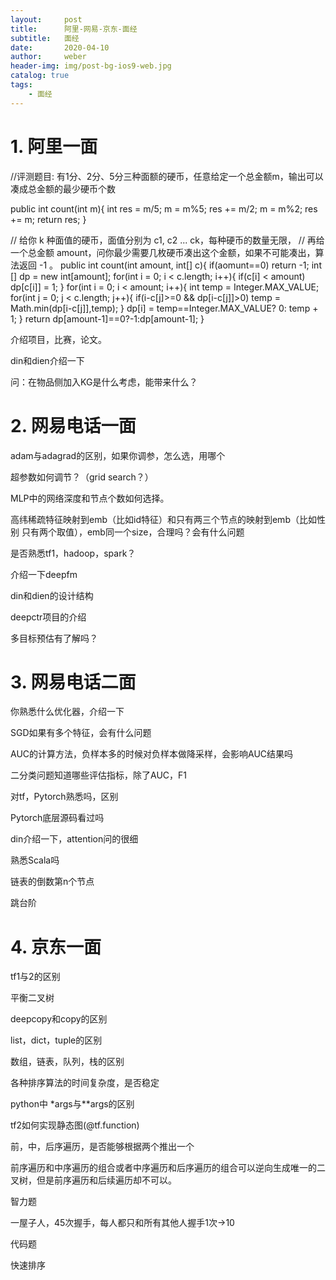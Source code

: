 ```yaml
---
layout:     post
title:      阿里-网易-京东-面经
subtitle:   面经
date:       2020-04-10
author:     weber
header-img: img/post-bg-ios9-web.jpg
catalog: true
tags:
    - 面经
---
```


# 1. 阿里一面

//评测题目: 有1分、2分、5分三种面额的硬币，任意给定一个总金额m，输出可以凑成总金额的最少硬币个数

public int count(int m){
  int res = m/5;
  m = m%5;
  res += m/2;
  m = m%2;
  res += m;
  return res;
}

// 给你 k 种面值的硬币，面值分别为 c1, c2 ... ck，每种硬币的数量无限，
// 再给一个总金额 amount，问你最少需要几枚硬币凑出这个金额，如果不可能凑出，算法返回 -1 。
public int count(int amount, int[] c){
  if(aomunt==0) return -1;
  int [] dp = new int[amount];
  for(int i = 0; i < c.length; i++){
     if(c[i] < amount) dp[c[i]] = 1;
  }
  for(int i = 0; i < amount; i++){
    int temp = Integer.MAX_VALUE;
    for(int j = 0; j < c.length; j++){
       if(i-c[j]>=0 && dp[i-c[j]]>0) temp = Math.min(dp[i-c[j]],temp);
    }
    dp[i] = temp==Integer.MAX_VALUE? 0: temp + 1;
  }
  return dp[amount-1]==0?-1:dp[amount-1];
}

介绍项目，比赛，论文。

din和dien介绍一下

问：在物品侧加入KG是什么考虑，能带来什么？

# 2. 网易电话一面

adam与adagrad的区别，如果你调参，怎么选，用哪个

超参数如何调节？（grid search？）

MLP中的网络深度和节点个数如何选择。

高纬稀疏特征映射到emb（比如id特征）和只有两三个节点的映射到emb（比如性别 只有两个取值），emb同一个size，合理吗？会有什么问题

是否熟悉tf1，hadoop，spark？

介绍一下deepfm

din和dien的设计结构

deepctr项目的介绍

多目标预估有了解吗？

# 3. 网易电话二面

你熟悉什么优化器，介绍一下

SGD如果有多个特征，会有什么问题

AUC的计算方法，负样本多的时候对负样本做降采样，会影响AUC结果吗

二分类问题知道哪些评估指标，除了AUC，F1

对tf，Pytorch熟悉吗，区别

Pytorch底层源码看过吗

din介绍一下，attention问的很细

熟悉Scala吗

链表的倒数第n个节点

跳台阶

# 4. 京东一面

tf1与2的区别

平衡二叉树

deepcopy和copy的区别

list，dict，tuple的区别

数组，链表，队列，栈的区别

各种排序算法的时间复杂度，是否稳定

python中 *args与**args的区别

tf2如何实现静态图(@tf.function)

前，中，后序遍历，是否能够根据两个推出一个

前序遍历和中序遍历的组合或者中序遍历和后序遍历的组合可以逆向生成唯一的二叉树，但是前序遍历和后续遍历却不可以。

智力题

一屋子人，45次握手，每人都只和所有其他人握手1次->10

代码题

快速排序

